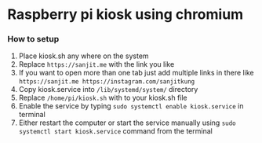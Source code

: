 # Raspberry pi kiosk using chromium

### How to setup
1. Place kiosk.sh any where on the system
2. Replace `https://sanjit.me` with the link you like
3. If you want to open more than one tab just add multiple links in there like
  `https://sanjit.me https://instagram.com/sanjitkung`
4. Copy kiosk.service into `/lib/systemd/system/` directory
5. Replace `/home/pi/kiosk.sh` with to your kiosk.sh file
6. Enable the service by typing `sudo systemctl enable kiosk.service` in terminal
7. Either restart the computer or start the service manually using `sudo systemctl start kiosk.service`  command from the terminal
